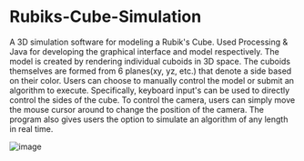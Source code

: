 # Rubiks-Cube-Simulation
A 3D simulation software for modeling a Rubik's Cube. Used Processing & Java for developing the graphical interface and model respectively. The model is created by rendering individual cuboids in 3D space. The cuboids themselves are formed from 6 planes(xy, yz, etc.) that denote a side based on their color. Users can choose to manually control the model or submit an algorithm to execute. Specifically, keyboard input's can be used to directly control the sides of the cube. To control the camera, users can simply move the mouse cursor around to change the position of the camera. The program also gives users the option to simulate an algorithm of any length in real time.

![image](https://github.com/gauravd12345/Rubiks-Cube-Simulation/assets/55636921/86fd0f2f-5d70-49ff-982a-e460d5446eb9)
